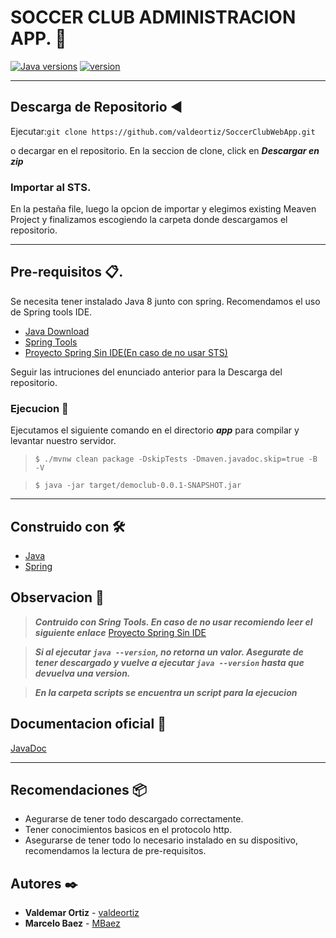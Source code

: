 # SOCCER CLUB ADMINISTRACION APP. 🚀

[![Java versions](https://img.shields.io/badge/JAVA-v8-blue)](https://www.java.com/es/download/) [![version](https://img.shields.io/badge/Version-v1.0-blue)](https://github.com/valdeortiz/SoccerClubWebApp)

*** 
## Descarga de Repositorio :arrow_backward:

Ejecutar:``` git clone https://github.com/valdeortiz/SoccerClubWebApp.git ```

o decargar en el repositorio. En la seccion de clone, click en ***Descargar en zip***

### Importar al STS.
En la pestaña file, luego la opcion de importar y elegimos existing Meaven Project y finalizamos escogiendo la carpeta donde descargamos el repositorio.

***
## Pre-requisitos 📋.
Se necesita tener instalado Java 8 junto con spring. Recomendamos el uso de Spring tools IDE.
- [Java Download](https://www.java.com/es/download/)
- [Spring Tools](https://spring.io/tools)
- [Proyecto Spring Sin IDE(En caso de no usar STS)](https://hackerdev.net/viewtopic.php?t=7)



Seguir las intruciones del enunciado anterior para la Descarga del repositorio.


### Ejecucion 🔩
Ejecutamos el siguiente comando en el directorio ***app*** para compilar y levantar nuestro servidor.
> ```$ ./mvnw clean package -DskipTests -Dmaven.javadoc.skip=true -B -V```

> ```$ java -jar target/democlub-0.0.1-SNAPSHOT.jar ```

***

## Construido con 🛠️

- [Java](https://www.java.com/es/download/ "Pagina oficial del lenguaje de programacion Java")
- [Spring](https://spring.io/ "Framework Spring")


## Observacion 📢 

> ***Contruido con Sring Tools. En caso de no usar recomiendo leer el siguiente enlace***
[Proyecto Spring Sin IDE](https://hackerdev.net/viewtopic.php?t=7)

> ***Si al ejecutar `java --version`, no retorna un valor. Asegurate de tener descargado y vuelve a ejecutar `java --version` hasta que devuelva una version.***

> ***En la carpeta scripts se encuentra un script para la ejecucion***

## Documentacion oficial 📄
[JavaDoc](https://docs.oracle.com/javase/8/docs/technotes/tools/windows/javadoc.html "Documentacion oficial de java")

***

## Recomendaciones 📦

- Aegurarse de tener todo descargado correctamente.
- Tener conocimientos basicos en el protocolo http.
- Asegurarse de tener todo lo necesario instalado en su dispositivo, recomendamos la lectura de pre-requisitos.

## Autores ✒️

* **Valdemar Ortiz** - [valdeortiz](https://github.com/valdeortiz)
* **Marcelo Baez** -  [MBaez](https://github.com/Mbaez97)
